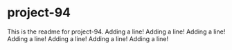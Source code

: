 # project-94

This is the readme for project-94.
Adding a line!
Adding a line!
Adding a line!
Adding a line!
Adding a line!
Adding a line!
Adding a line!
